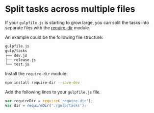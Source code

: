 # Split tasks across multiple files

If your `gulpfile.js` is starting to grow large, you can split the tasks
into separate files with the [require-dir](https://github.com/aseemk/requireDir)
module.

An example could be the following file structure:

```bash
gulpfile.js
gulp/tasks
├── dev.js
├── release.js
└── test.js
```

Install the `require-dir` module:

```bash
npm install require-dir --save-dev
```

Add the following lines to your `gulpfile.js` file.

```javascript
var requireDir = require('require-dir');
var dir = requireDir('./gulp/tasks');
```
